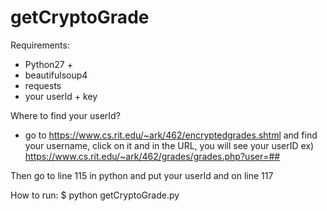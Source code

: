 # getCryptoGrade

Requirements:
- Python27 +
- beautifulsoup4
- requests
- your userId + key

Where to find your userId? 
- go to https://www.cs.rit.edu/~ark/462/encryptedgrades.shtml and find your username,
click on it and in the URL, you will see your userID
ex) https://www.cs.rit.edu/~ark/462/grades/grades.php?user=##

Then go to line 115 in python and put your userId and on line 117

How to run:
$ python getCryptoGrade.py

